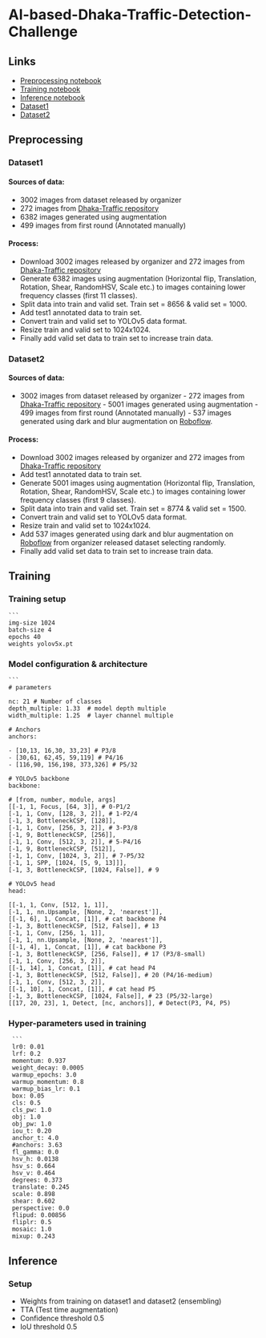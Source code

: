 # AI-based-Dhaka-Traffic-Detection-Challenge
## Links
- [Preprocessing notebook](https://colab.research.google.com/drive/1OKGjFEYO4CPL2kzQcZdESdDWiczDpYA8?usp=sharing)
- [Training notebook](https://colab.research.google.com/drive/1u12CToHKw4iTxR2JysvFdYWO-FFgKtCg?usp=sharing)
- [Inference notebook](https://colab.research.google.com/drive/1e1dJOkvzOXpuwXKqS9aotpfP0moDForY?usp=sharing)
- [Dataset1](https://drive.google.com/file/d/1RNL2AT0UIrmQl7j0Ul01wVO1tKbBO1lG/view?usp=sharing)
- [Dataset2](https://drive.google.com/file/d/18PXVNsaUK4AveaawKFAMQ_HeQRfnOCxT/view?usp=sharing)
## Preprocessing
### Dataset1
#### Sources of data:
   - 3002 images from dataset released by organizer
   - 272 images from [Dhaka-Traffic repository](https://github.com/Morshed-Alam/Dhaka-Traffic.git)
   - 6382 images generated using augmentation
   - 499 images from first round (Annotated manually)
#### Process:
- Download 3002 images released by organizer and 272 images from  [Dhaka-Traffic repository](https://github.com/Morshed-Alam/Dhaka-Traffic.git)
- Generate 6382 images using augmentation (Horizontal flip, Translation, Rotation, Shear, RandomHSV, Scale etc.) to images containing lower frequency classes (first 11 classes).
- Split data into train and valid set. Train set = 8656 & valid set = 1000.
- Add test1 annotated data to train set.
- Convert train and valid set to YOLOv5 data format.
- Resize train and valid set to 1024x1024.
- Finally add valid set data to train set to increase train data.

### Dataset2
#### Sources of data:
   - 3002 images from dataset released by organizer
    - 272 images from [Dhaka-Traffic repository](https://github.com/Morshed-Alam/Dhaka-Traffic.git)
    - 5001 images generated using augmentation
    - 499 images from first round (Annotated manually)
    - 537 images generated using dark and blur augmentation on [Roboflow](https://roboflow.com/). 
#### Process:
- Download 3002 images released by organizer and 272 images from  [Dhaka-Traffic repository](https://github.com/Morshed-Alam/Dhaka-Traffic.git)
- Add test1 annotated data to train set.
- Generate 5001 images using augmentation (Horizontal flip, Translation, Rotation, Shear, RandomHSV, Scale etc.) to images containing lower frequency classes (first 9 classes).
- Split data into train and valid set. Train set = 8774 & valid set = 1500.
- Convert train and valid set to YOLOv5 data format.
- Resize train and valid set to 1024x1024.
- Add 537 images generated using dark and blur augmentation on [Roboflow](https://roboflow.com/) from organizer released dataset selecting randomly.
- Finally add valid set data to train set to increase train data.
## Training
### Training setup

    ``` 
    img-size 1024
    batch-size 4
    epochs 40
    weights yolov5x.pt
       
### Model configuration & architecture
    ```
    # parameters

    nc: 21 # Number of classes
    depth_multiple: 1.33  # model depth multiple
    width_multiple: 1.25  # layer channel multiple

    # Anchors
    anchors:

    - [10,13, 16,30, 33,23] # P3/8
    - [30,61, 62,45, 59,119] # P4/16
    - [116,90, 156,198, 373,326] # P5/32
  
    # YOLOv5 backbone
    backbone:
    
    # [from, number, module, args]
    [[-1, 1, Focus, [64, 3]], # 0-P1/2
    [-1, 1, Conv, [128, 3, 2]], # 1-P2/4
    [-1, 3, BottleneckCSP, [128]],
    [-1, 1, Conv, [256, 3, 2]], # 3-P3/8
    [-1, 9, BottleneckCSP, [256]],
    [-1, 1, Conv, [512, 3, 2]], # 5-P4/16
    [-1, 9, BottleneckCSP, [512]],
    [-1, 1, Conv, [1024, 3, 2]], # 7-P5/32
    [-1, 1, SPP, [1024, [5, 9, 13]]],
    [-1, 3, BottleneckCSP, [1024, False]], # 9

    # YOLOv5 head
    head:
    
    [[-1, 1, Conv, [512, 1, 1]],
    [-1, 1, nn.Upsample, [None, 2, 'nearest']],
    [[-1, 6], 1, Concat, [1]], # cat backbone P4
    [-1, 3, BottleneckCSP, [512, False]], # 13
    [-1, 1, Conv, [256, 1, 1]],
    [-1, 1, nn.Upsample, [None, 2, 'nearest']],
    [[-1, 4], 1, Concat, [1]], # cat backbone P3
    [-1, 3, BottleneckCSP, [256, False]], # 17 (P3/8-small)
    [-1, 1, Conv, [256, 3, 2]],
    [[-1, 14], 1, Concat, [1]], # cat head P4
    [-1, 3, BottleneckCSP, [512, False]], # 20 (P4/16-medium)
    [-1, 1, Conv, [512, 3, 2]],
    [[-1, 10], 1, Concat, [1]], # cat head P5
    [-1, 3, BottleneckCSP, [1024, False]], # 23 (P5/32-large)
    [[17, 20, 23], 1, Detect, [nc, anchors]], # Detect(P3, P4, P5)

### Hyper-parameters used in training
     ```
     lr0: 0.01
     lrf: 0.2
     momentum: 0.937
     weight_decay: 0.0005
     warmup_epochs: 3.0
     warmup_momentum: 0.8
     warmup_bias_lr: 0.1
     box: 0.05
     cls: 0.5
     cls_pw: 1.0
     obj: 1.0
     obj_pw: 1.0
     iou_t: 0.20
     anchor_t: 4.0
     #anchors: 3.63
     fl_gamma: 0.0
     hsv_h: 0.0138
     hsv_s: 0.664
     hsv_v: 0.464
     degrees: 0.373
     translate: 0.245
     scale: 0.898
     shear: 0.602
     perspective: 0.0
     flipud: 0.00856
     fliplr: 0.5
     mosaic: 1.0
     mixup: 0.243
     
## Inference
### Setup
- Weights from training on dataset1 and dataset2 (ensembling)
- TTA (Test time augmentation)
- Confidence threshold 0.5
- IoU threshold 0.5
